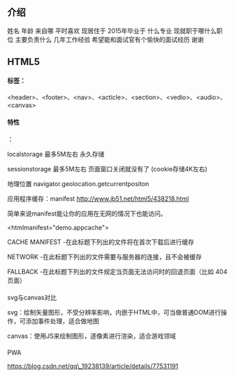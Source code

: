 ## 介绍

姓名  年龄   来自哪  平时喜欢 现居住于  2015年毕业于  什么专业  现就职于哪什么职位 主要负责什么  几年工作经验  希望能和面试官有个愉快的面试经历 谢谢

## HTML5

#### 标签：

&lt;header&gt;、&lt;footer&gt;、&lt;nav&gt;、&lt;acticle&gt;、&lt;section&gt;、&lt;vedio&gt;、&lt;audio&gt;、&lt;canvas&gt;

#### 特性：

localstorage 最多5M左右 永久存储

sessionstorage 最多5M左右 页面窗口关闭就没有了 \(cookie存储4K左右\)

地理位置 navigator.geolocation.getcurrentpositon

应用程序缓存：manifest http://www.jb51.net/html5/438218.html

简单来说manifest能让你的应用在无网的情况下也能访问。

&lt;htmlmanifest="demo.appcache"&gt;

CACHE MANIFEST -在此标题下列出的文件将在首次下载后进行缓存

NETWORK -在此标题下列出的文件需要与服务器的连接，且不会被缓存

FALLBACK -在此标题下列出的文件规定当页面无法访问时的回退页面（比如 404 页面）

#### svg与canvas对比

svg：绘制矢量图形，不受分辨率影响，内嵌于HTML中，可当做普通DOM进行操作，可添加事件处理，适合做地图

canvas：使用JS来绘制图形，逐像素进行渲染，适合游戏领域

#### PWA

https://blog.csdn.net/qq\_19238139/article/details/77531191

